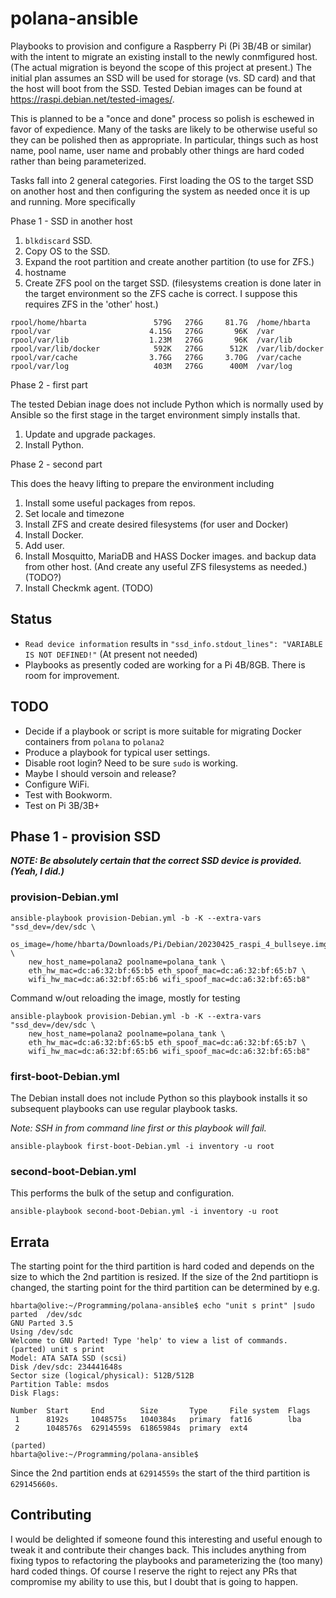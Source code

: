 # polana-ansible

Playbooks to provision and configure a Raspberry Pi (Pi 3B/4B or similar) with the intent to migrate an existing install to the newly conmfigured host. (The actual migration is beyond the scope of this project at present.) The initial plan assumes an SSD will be used for storage (vs. SD card) and that the host will boot from the SSD. Tested Debian images can be found at <https://raspi.debian.net/tested-images/>.

This is planned to be a "once and done" process so polish is eschewed in favor of expedience. Many of the tasks are likely to be otherwise useful so they can be polished then as appropriate. In particular, things such as host name, pool name, user name and probably other things are hard coded rather than being parameterized.

Tasks fall into 2 general categories. First loading the OS to the target SSD on another host and then configuring the system as needed once it is up and running. More specifically

Phase 1 - SSD in another host

1. `blkdiscard` SSD.
1. Copy OS to the SSD.
1. Expand the root partition and create another partition (to use for ZFS.)
1. hostname
1. Create ZFS pool on the target SSD. (filesystems creation is done later in the target environment so the ZFS cache is correct. I suppose this requires ZFS in the 'other' host.)

```text
rpool/home/hbarta               579G   276G     81.7G  /home/hbarta
rpool/var                      4.15G   276G       96K  /var
rpool/var/lib                  1.23M   276G       96K  /var/lib
rpool/var/lib/docker            592K   276G      512K  /var/lib/docker
rpool/var/cache                3.76G   276G     3.70G  /var/cache
rpool/var/log                   403M   276G      400M  /var/log
```

Phase 2 - first part

The tested Debian inage does not include Python which is normally used by Ansible so the first stage in the target environment simply installs that.

1. Update and upgrade packages.
1. Install Python.

Phase 2 - second part

This does the heavy lifting to prepare the environment including

1. Install some useful packages from repos.
1. Set locale and timezone
1. Install ZFS and create desired filesystems (for user and Docker)
1. Install Docker.
1. Add user.
1. Install Mosquitto, MariaDB and HASS Docker images. and backup data from other host. (And create any useful ZFS filesystems as needed.) (TODO?)
1. Install Checkmk agent. (TODO)

## Status

* `Read device information` results in `"ssd_info.stdout_lines": "VARIABLE IS NOT DEFINED!"` (At present not needed)
* Playbooks as presently coded are working for a Pi 4B/8GB. There is room for improvement.

## TODO

* Decide if a playbook or script is more suitable for migrating Docker containers from `polana` to `polana2`
* Produce a playbook for typical user settings.
* Disable root login? Need to be sure `sudo` is working.
* Maybe I should versoin and release?
* Configure WiFi.
* Test with Bookworm.
* Test on Pi 3B/3B+

## Phase 1 - provision SSD

***NOTE: Be absolutely certain that the correct SSD device is provided. (Yeah, I did.)***

### provision-Debian.yml

```text
ansible-playbook provision-Debian.yml -b -K --extra-vars "ssd_dev=/dev/sdc \
    os_image=/home/hbarta/Downloads/Pi/Debian/20230425_raspi_4_bullseye.img.xz \
    new_host_name=polana2 poolname=polana_tank \
    eth_hw_mac=dc:a6:32:bf:65:b5 eth_spoof_mac=dc:a6:32:bf:65:b7 \
    wifi_hw_mac=dc:a6:32:bf:65:b6 wifi_spoof_mac=dc:a6:32:bf:65:b8"
```

Command w/out reloading the image, mostly for testing

```text
ansible-playbook provision-Debian.yml -b -K --extra-vars "ssd_dev=/dev/sdc \
    new_host_name=polana2 poolname=polana_tank \
    eth_hw_mac=dc:a6:32:bf:65:b5 eth_spoof_mac=dc:a6:32:bf:65:b7 \
    wifi_hw_mac=dc:a6:32:bf:65:b6 wifi_spoof_mac=dc:a6:32:bf:65:b8"
```

### first-boot-Debian.yml

The Debian install does not include Python so this playbook installs it so subsequent playbooks can use regular playbook tasks.

*Note: SSH in from command line first or this playbook will fail.*

```text
ansible-playbook first-boot-Debian.yml -i inventory -u root
```

### second-boot-Debian.yml

This performs the bulk of the setup and configuration.

```text
ansible-playbook second-boot-Debian.yml -i inventory -u root
```

## Errata

The starting point for the third partition is hard coded and depends on the size to which the 2nd partition is resized. If the size of the 2nd partitiopn is changed, the starting point for the third partition can be determined by e.g.

```text
hbarta@olive:~/Programming/polana-ansible$ echo "unit s print" |sudo parted  /dev/sdc
GNU Parted 3.5
Using /dev/sdc
Welcome to GNU Parted! Type 'help' to view a list of commands.
(parted) unit s print                                                     
Model: ATA SATA SSD (scsi)
Disk /dev/sdc: 234441648s
Sector size (logical/physical): 512B/512B
Partition Table: msdos
Disk Flags: 

Number  Start     End        Size       Type     File system  Flags
 1      8192s     1048575s   1040384s   primary  fat16        lba
 2      1048576s  62914559s  61865984s  primary  ext4

(parted)                                                                  
hbarta@olive:~/Programming/polana-ansible$
```

Since the 2nd partition ends at `62914559s` the start of the third partition is `629145660s`.

## Contributing

I would be delighted if someone found this interesting and useful enough to tweak it and contribute their changes back. This includes anything from fixing typos to refactoring the playbooks and parameterizing the (too many) hard coded things. Of course I reserve the right to reject any PRs that compromise my ability to use this, but I doubt that is going to happen.
